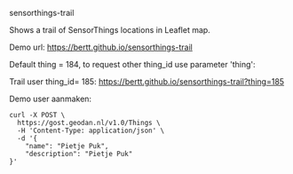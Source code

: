sensorthings-trail

Shows a trail of SensorThings locations in Leaflet map. 

Demo url: <a href="https://bertt.github.io/sensorthings-trail/ ">https://bertt.github.io/sensorthings-trail</a>

Default thing = 184, to request other thing_id use parameter 'thing':

Trail user thing_id= 185: https://bertt.github.io/sensorthings-trail?thing=185

Demo user aanmaken:

```
curl -X POST \
  https://gost.geodan.nl/v1.0/Things \
  -H 'Content-Type: application/json' \
  -d '{
    "name": "Pietje Puk",
    "description": "Pietje Puk"
}'
```
